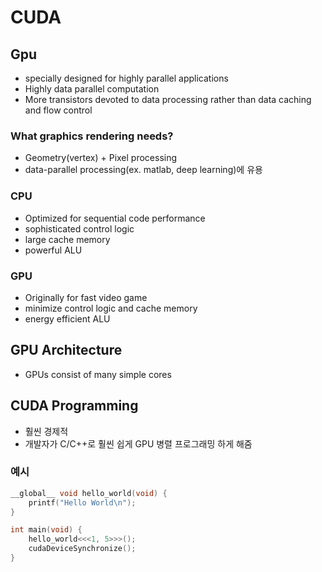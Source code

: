 # CUDA 
## Gpu
- specially designed for highly parallel applications
- Highly data parallel computation
- More transistors devoted to data processing rather than data caching and flow control
### What graphics rendering needs?
- Geometry(vertex) + Pixel processing
- data-parallel processing(ex. matlab, deep learning)에 유용
### CPU
- Optimized for sequential code performance
- sophisticated control logic
- large cache memory
- powerful ALU
### GPU
- Originally for fast video game
- minimize control logic and cache memory
- energy efficient ALU
## GPU Architecture
- GPUs consist of many simple cores
## CUDA Programming
- 훨씬 경제적
- 개발자가 C/C++로 훨씬 쉽게 GPU 병렬 프로그래밍 하게 해줌
### 예시
```c
__global__ void hello_world(void) {
	printf("Hello World\n");
}

int main(void) {
	hello_world<<<1, 5>>>();
	cudaDeviceSynchronize();
}
```
